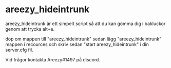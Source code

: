 # areezy_hideintrunk
areezy_hideintrunk är ett simpelt script så att du kan gömma dig i bakluckor genom att trycka alt+e. 

döp om mappen till "areezy_hideintrunk" sedan
lägg "areezy_hideintrunk" mappen i recources och skriv sedan "start areezy_hideintrunk" i din server.cfg fil.  

Vid frågor kontakta Areezy#1497 på discord.
